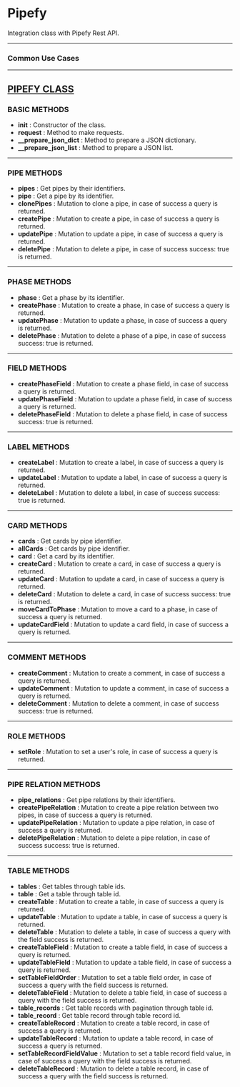 # Pipefy
Integration class with Pipefy Rest API.

---

### **Common Use Cases**


---

## [PIPEFY CLASS](https://github.com/filipecarbonera/Pipefy/blob/main/pipefy_classes.py)

### BASIC METHODS
- **__init__** : Constructor of the class.
- **request** : Method to make requests.
- **__prepare_json_dict** : Method to prepare a JSON dictionary.
- **__prepare_json_list** : Method to prepare a JSON list.

---

### PIPE METHODS
- **pipes** : Get pipes by their identifiers.
- **pipe** : Get a pipe by its identifier.
- **clonePipes** : Mutation to clone a pipe, in case of success a query is returned.
- **createPipe** : Mutation to create a pipe, in case of success a query is returned.
- **updatePipe** : Mutation to update a pipe, in case of success a query is returned.
- **deletePipe** : Mutation to delete a pipe, in case of success success: true is returned.

---

### PHASE METHODS
- **phase** : Get a phase by its identifier.
- **createPhase** : Mutation to create a phase, in case of success a query is returned.
- **updatePhase** : Mutation to update a phase, in case of success a query is returned.
- **deletePhase** : Mutation to delete a phase of a pipe, in case of success success: true is returned.

---

### FIELD METHODS
- **createPhaseField** : Mutation to create a phase field, in case of success a query is returned.
- **updatePhaseField** : Mutation to update a phase field, in case of success a query is returned.
- **deletePhaseField** : Mutation to delete a phase field, in case of success success: true is returned.

---

### LABEL METHODS
- **createLabel** : Mutation to create a label, in case of success a query is returned.
- **updateLabel** : Mutation to update a label, in case of success a query is returned.
- **deleteLabel** : Mutation to delete a label, in case of success success: true is returned.

---

### CARD METHODS
- **cards** : Get cards by pipe identifier.
- **allCards** : Get cards by pipe identifier.
- **card** : Get a card by its identifier.
- **createCard** : Mutation to create a card, in case of success a query is returned.
- **updateCard** : Mutation to update a card, in case of success a query is returned.
- **deleteCard** : Mutation to delete a card, in case of success success: true is returned.
- **moveCardToPhase** : Mutation to move a card to a phase, in case of success a query is returned.
- **updateCardField** : Mutation to update a card field, in case of success a query is returned.

---

### COMMENT METHODS
- **createComment** : Mutation to create a comment, in case of success a query is returned.
- **updateComment** : Mutation to update a comment, in case of success a query is returned.
- **deleteComment** : Mutation to delete a comment, in case of success success: true is returned.

---

### ROLE METHODS
- **setRole** : Mutation to set a user's role, in case of success a query is returned.

---

### PIPE RELATION METHODS
- **pipe_relations** : Get pipe relations by their identifiers.
- **createPipeRelation** : Mutation to create a pipe relation between two pipes, in case of success a query is returned.
- **updatePipeRelation** : Mutation to update a pipe relation, in case of success a query is returned.
- **deletePipeRelation** : Mutation to delete a pipe relation, in case of success success: true is returned.

---

### TABLE METHODS
- **tables** : Get tables through table ids.
- **table** : Get a table through table id.
- **createTable** : Mutation to create a table, in case of success a query is returned.
- **updateTable** : Mutation to update a table, in case of success a query is returned.
- **deleteTable** : Mutation to delete a table, in case of success a query with the field success is returned.
- **createTableField** : Mutation to create a table field, in case of success a query is returned.
- **updateTableField** : Mutation to update a table field, in case of success a query is returned.
- **setTableFieldOrder** : Mutation to set a table field order, in case of success a query with the field success is returned.
- **deleteTableField** : Mutation to delete a table field, in case of success a query with the field success is returned.
- **table_records** : Get table records with pagination through table id.
- **table_record** : Get table record through table record id.
- **createTableRecord** : Mutation to create a table record, in case of success a query is returned.
- **updateTableRecord** : Mutation to update a table record, in case of success a query is returned.
- **setTableRecordFieldValue** : Mutation to set a table record field value, in case of success a query with the field success is returned.
- **deleteTableRecord** : Mutation to delete a table record, in case of success a query with the field success is returned.
